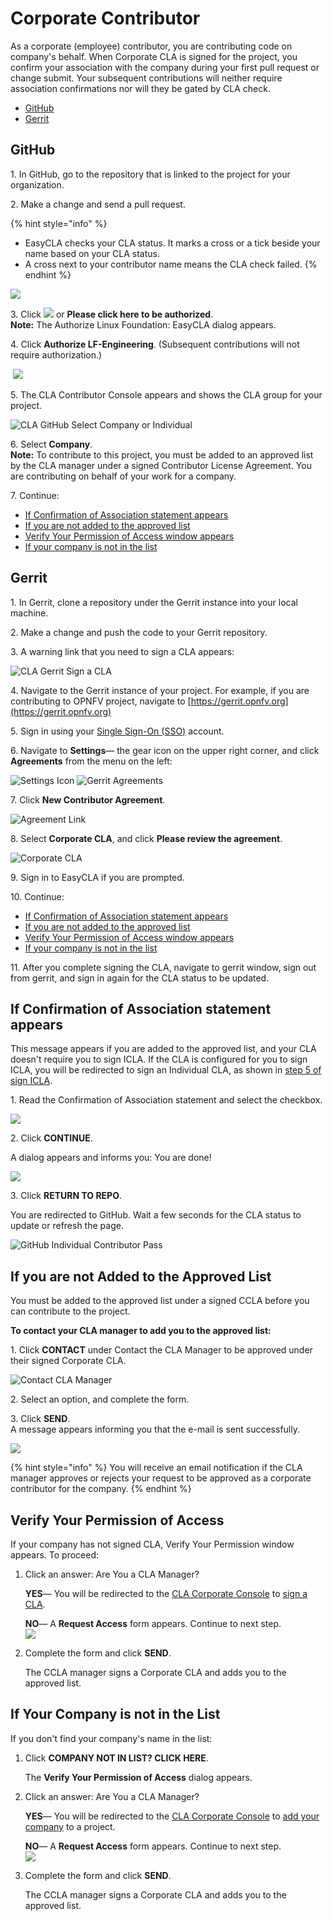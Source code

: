 # Corporate Contributor

As a corporate (employee) contributor, you are contributing code on company's behalf. When Corporate CLA is signed for the project, you confirm your association with the company during your first pull request or change submit. Your subsequent contributions will neither require association confirmations nor will they be gated by CLA check.

* [GitHub](corporate-contributor.md#github)
* [Gerrit](corporate-contributor.md#gerrit)

## GitHub

1\. In GitHub, go to the repository that is linked to the project for your organization.

2\. Make a change and send a pull request.

{% hint style="info" %}
* EasyCLA checks your CLA status. It marks a cross or a tick beside your name based on your CLA status.
* A cross next to your contributor name means the CLA check failed.
{% endhint %}

![](broken-reference)

3\. Click ![](broken-reference) or **Please click here to be authorized**.\
**Note:** The Authorize Linux Foundation: EasyCLA dialog appears.

4\. Click **Authorize LF-Engineering**. (Subsequent contributions will not require authorization.)

​​ ![](broken-reference)

5\. The CLA Contributor Console appears and shows the CLA group for your project.

![CLA GitHub Select Company or Individual](broken-reference)

6\. Select **Company**.\
**Note:** To contribute to this project, you must be added to an approved list by the CLA manager under a signed Contributor License Agreement. You are contributing on behalf of your work for a company.

7\. Continue:

* [If Confirmation of Association statement appears](corporate-contributor.md#if-confirmation-of-association-statement-appears)
* [If you are not added to the approved list](corporate-contributor.md#if-you-are-not-added-to-the-approved-list)
* [Verify Your Permission of Access window appears](corporate-contributor.md#verify-your-permission-of-access)
* [If your company is not in the list](corporate-contributor.md#if-your-company-is-not-in-the-list)

## Gerrit

1\. In Gerrit, clone a repository under the Gerrit instance into your local machine.

2\. Make a change and push the code to your Gerrit repository.

3\. A warning link that you need to sign a CLA appears:

![CLA Gerrit Sign a CLA](broken-reference)

4\. Navigate to the Gerrit instance of your project. For example, if you are contributing to OPNFV project, navigate to [https://gerrit.opnfv.org](https://gerrit.opnfv.org)​

5\. Sign in using your [Single Sign-On (SSO)](broken-reference) account.

6\. Navigate to **Settings**— the gear icon on the upper right corner, and click **Agreements** from the menu on the left:

​![Settings Icon](broken-reference)​ ​![Gerrit Agreements](broken-reference)​

7\. Click **New Contributor Agreement**.

![Agreement Link](broken-reference)

8\. Select **Corporate CLA**, and click **Please review the agreement**.

![Corporate CLA](broken-reference)

9\. Sign in to EasyCLA if you are prompted.

10\. Continue:

* [If Confirmation of Association statement appears](corporate-contributor.md#if-confirmation-of-association-statement-appears)
* [If you are not added to the approved list](corporate-contributor.md#if-you-are-not-added-to-the-approved-list)
* [Verify Your Permission of Access window appears](corporate-contributor.md#verify-your-permission-of-access)
* [If your company is not in the list](corporate-contributor.md#if-your-company-is-not-in-the-list)

11\. After you complete signing the CLA, navigate to gerrit window, sign out from gerrit, and sign in again for the CLA status to be updated.

## If Confirmation of Association statement appears

This message appears if you are added to the approved list, and your CLA doesn't require you to sign ICLA. If the CLA is configured for you to sign ICLA, you will be redirected to sign an Individual CLA, as shown in [step 5 of sign ICLA](individual-contributor.md#github).

1\. Read the Confirmation of Association statement and select the checkbox.

![](broken-reference)

2\. Click **CONTINUE**.

A dialog appears and informs you: You are done!

![](broken-reference)

3\. Click **RETURN TO REPO**.

You are redirected to GitHub. Wait a few seconds for the CLA status to update or refresh the page.

![GitHub Individual Contributor Pass](broken-reference)

## If you are not Added to the Approved List

You must be added to the approved list under a signed CCLA before you can contribute to the project.

**To contact your CLA manager to add you to the approved list:**

1\. Click **CONTACT** under Contact the CLA Manager to be approved under their signed Corporate CLA.

![Contact CLA Manager](broken-reference)

2\. Select an option, and complete the form.

3\. Click **SEND**.\
A message appears informing you that the e-mail is sent successfully.

![](broken-reference)

{% hint style="info" %}
You will receive an email notification if the CLA manager approves or rejects your request to be approved as a corporate contributor for the company.
{% endhint %}

## Verify Your Permission of Access

If your company has not signed CLA, Verify Your Permission window appears. To proceed:

1.  Click an answer: Are You a CLA Manager?

    **YES**— You will be redirected to the [CLA Corporate Console](https://corporate.v1.easycla.lfx.linuxfoundation.org) to [sign a CLA](../cla-manager/sign-a-corporate-cla-for-company.md).

    **NO**— A **Request Access** form appears. Continue to next step.\
    ![](broken-reference)
2.  Complete the form and click **SEND**.

    The CCLA manager signs a Corporate CLA and adds you to the approved list.

## If Your Company is not in the List

If you don't find your company's name in the list:

1.  Click **COMPANY NOT IN LIST? CLICK HERE**.

    The **Verify Your Permission of Access** dialog appears.
2.  Click an answer: Are You a CLA Manager?

    **YES**— You will be redirected to the [CLA Corporate Console](https://corporate.v1.easycla.lfx.linuxfoundation.org) to [add your company](../cla-manager/add-a-company-to-a-project.md) to a project.

    **NO**— A **Request Access** form appears. Continue to next step.\
    ![](broken-reference)
3.  Complete the form and click **SEND**.

    The CCLA manager signs a Corporate CLA and adds you to the approved list.

